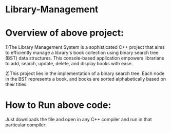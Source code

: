 # Library-Management
# Overview of above project:
1)The Library Management System is a sophisticated C++ project that aims to efficiently manage a library's book
collection using binary search tree (BST) data structures. This console-based application empowers librarians to add,
search, update, delete, and display books with ease.

2)This project lies in the implementation of a binary search tree. Each node in the BST represents a book, and books
are sorted alphabetically based on their titles.

# How to Run above code:
Just downloads the file and open in any C++ compiler and run in that particular compiler:
